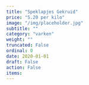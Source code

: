 ```yaml
---
title: "Speklapjes Gekruid"
price: "5.20 per kilo"
image: "/img/placeholder.jpg"
subtitle: ""
category: "varken"
weight: ""
truncated: False
ordinal: 0
date: 2020-01-01
draft: False
action: False
items: 
---
```

